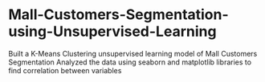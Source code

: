 # Mall-Customers-Segmentation-using-Unsupervised-Learning
Built a K-Means Clustering unsupervised learning model of Mall Customers Segmentation
Analyzed the data using seaborn and matplotlib libraries to find correlation between variables
